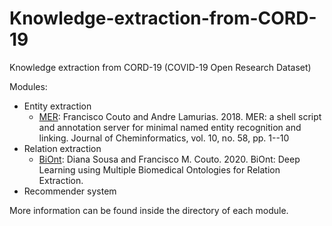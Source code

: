 # Knowledge-extraction-from-CORD-19
Knowledge extraction from CORD-19 (COVID-19 Open Research Dataset)

Modules:

- Entity extraction
    - [MER](https://github.com/lasigeBioTM/merpy): Francisco Couto and Andre Lamurias. 2018. MER: a shell script and annotation server for minimal named entity recognition and linking. Journal of Cheminformatics, vol. 10, no. 58, pp. 1--10
- Relation extraction
    - [BiOnt](https://github.com/lasigeBioTM/BiOnt): Diana Sousa and Francisco M. Couto. 2020. BiOnt: Deep Learning using Multiple Biomedical Ontologies for Relation Extraction.
- Recommender system

More information can be found inside the directory of each module.
